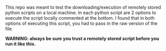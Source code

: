 This repo was meant to test the downloading/execution of remotely stored python scripts on a local machine.
In each python script are 2 options to execute the script locally commented at the bottom.
I found that in both options of executing this script, you had to pass in the raw version of the file.

**WARNING: always be sure you trust a remotely stored script before you run it like this.**
